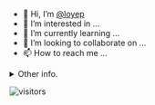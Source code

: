 - 👋 Hi, I’m [@loyep](https://github.com/loyep)
- 👀 I’m interested in ...
- 🌱 I’m currently learning ...
- 💞️ I’m looking to collaborate on ...
- 📫 How to reach me ...

<details>
  <summary>Other info.</summary>
  <br>

<!--START_SECTION:waka-->

```txt
Vue.js           7 hrs 1 min     ██████████████████▓░░░░░░   74.89 %
TypeScript       1 hr 54 mins    █████░░░░░░░░░░░░░░░░░░░░   20.37 %
JSON             15 mins         ▓░░░░░░░░░░░░░░░░░░░░░░░░   02.77 %
GitIgnore file   6 mins          ▒░░░░░░░░░░░░░░░░░░░░░░░░   01.13 %
JavaScript       1 min           ░░░░░░░░░░░░░░░░░░░░░░░░░   00.31 %
```

<!--END_SECTION:waka-->

</details>

![visitors](https://visitor-badge.glitch.me/badge?page_id=loyep.loyep)
